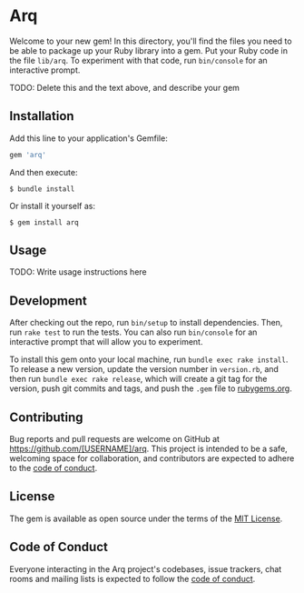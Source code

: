 # Arq

Welcome to your new gem! In this directory, you'll find the files you need to be able to package up your Ruby library into a gem. Put your Ruby code in the file `lib/arq`. To experiment with that code, run `bin/console` for an interactive prompt.

TODO: Delete this and the text above, and describe your gem

## Installation

Add this line to your application's Gemfile:

```ruby
gem 'arq'
```

And then execute:

    $ bundle install

Or install it yourself as:

    $ gem install arq

## Usage

TODO: Write usage instructions here

## Development

After checking out the repo, run `bin/setup` to install dependencies. Then, run `rake test` to run the tests. You can also run `bin/console` for an interactive prompt that will allow you to experiment.

To install this gem onto your local machine, run `bundle exec rake install`. To release a new version, update the version number in `version.rb`, and then run `bundle exec rake release`, which will create a git tag for the version, push git commits and tags, and push the `.gem` file to [rubygems.org](https://rubygems.org).

## Contributing

Bug reports and pull requests are welcome on GitHub at https://github.com/[USERNAME]/arq. This project is intended to be a safe, welcoming space for collaboration, and contributors are expected to adhere to the [code of conduct](https://github.com/[USERNAME]/arq/blob/master/CODE_OF_CONDUCT.md).


## License

The gem is available as open source under the terms of the [MIT License](https://opensource.org/licenses/MIT).

## Code of Conduct

Everyone interacting in the Arq project's codebases, issue trackers, chat rooms and mailing lists is expected to follow the [code of conduct](https://github.com/[USERNAME]/arq/blob/master/CODE_OF_CONDUCT.md).
